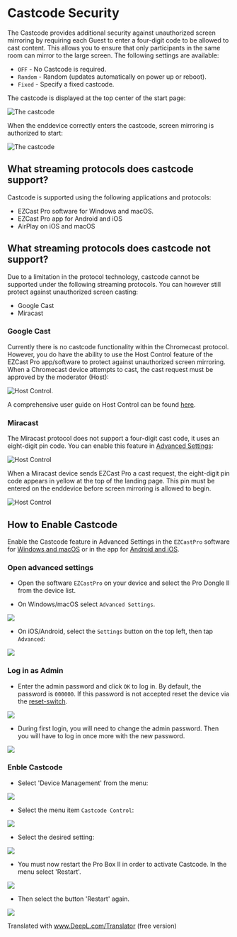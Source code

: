 # Castcode Security

The Castcode provides additional security against unauthorized screen mirroring by requiring each Guest to enter a four-digit code to be allowed to cast content. This allows you to ensure that only participants in the same room can mirror to the large screen. The following settings are available:

* `OFF` - No Castcode is required.
* `Random` - Random (updates automatically on power up or reboot).
* `Fixed` - Specify a fixed castcode.

The castcode is displayed at the top center of the start page:

![The castcode](/assets/img/B10_Castcode.png)

When the enddevice correctly enters the castcode, screen mirroring is authorized to start:

![The castcode](/assets/img/Enddevice_MiracastPin.png)

## What streaming protocols does castcode support?

Castcode is supported using the following applications and protocols:

* EZCast Pro software for Windows and macOS.
* EZCast Pro app for Android and iOS
* AirPlay on iOS and macOS

## What streaming protocols does castcode not support?

Due to a limitation in the protocol technology, castcode cannot be supported under the following streaming protocols. You can however still protect against unauthorized screen casting:

* Google Cast
* Miracast

### Google Cast

Currently there is no castcode functionality within the Chromecast protocol. However, you do have the ability to use the Host Control feature of the EZCast Pro app/software to protect against unauthorized screen mirroring. When a Chromecast device attempts to cast, the cast request must be approved by the moderator (Host):

![Host Control](/assets/img/AppHostControl.png).

A comprehensive user guide on Host Control can be found [here](ezcastproapp.md#host-control).

### Miracast

The Miracast protocol does not support a four-digit cast code, it uses an eight-digit pin code. You can enable this feature in [Advanced Settings](adv.settings.md#Miracast):

![Host Control](/assets/img/Miracast.png)

When a Miracast device sends EZCast Pro a cast request, the eight-digit pin code appears in yellow at the top of the landing page. This pin must be entered on the enddevice before screen mirroring is allowed to begin.

![Host Control](/assets/img/ProIIDongle_MiracastPin.png)

## How to Enable Castcode

Enable the Castcode feature in Advanced Settings in the `EZCastPro` software for [Windows and macOS](quickstart.md#InstallSoftware) or in the app for [Android and iOS](quickstart.md#InstallApp).

### Open advanced settings

* Open the software `EZCastPro` on your device and select the Pro Dongle II from the device list.

* On Windows/macOS select `Advanced Settings`.

![](/assets/img/Win-App-Advanced-Settings.png)

* On iOS/Android, select the `Settings` button on the top left, then tap `Advanced`:

![](/assets/img/iOS_adv-settings.png)

### Log in as Admin

* Enter the admin password and click `OK` to log in. By default, the password is `000000`. If this password is not accepted reset the device via the [reset-switch](reset.md#reset-per-reset-switch).

![](/assets/img/EZCastII_Login.png)

* During first login, you will need to change the admin password. Then you will have to log in once more with the new password.

![](/assets/img/new_password.png)

### Enble Castcode

* Select 'Device Management' from the menu:

![](/assets/img/ezcastpro.II.select.devicemanagement.png)

* Select the menu item `Castcode Control`:

![](/assets/img/ezcastpro.II.devicemanagement.castcode.png)

* Select the desired setting:

![](/assets/img/ezcastpro.II.select.castcode.png)

* You must now restart the Pro Box II in order to activate Castcode. In the menu select 'Restart'.

![](/assets/img/prostickII_menu.restart.png)

* Then select the button 'Restart' again.

![](/assets/img/restart.jpg)



Translated with www.DeepL.com/Translator (free version)